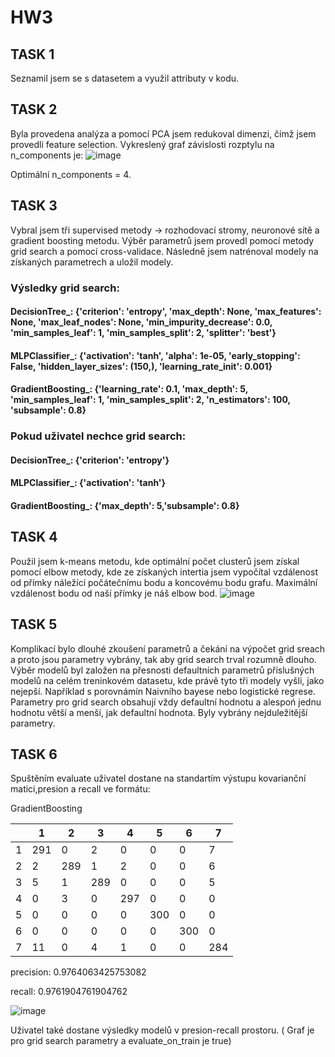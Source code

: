 # HW3
## TASK 1
Seznamil jsem se s datasetem a využil attributy v kodu.

## TASK 2
Byla provedena analýza a pomocí PCA jsem redukoval dimenzi, čímž jsem provedli feature selection. Vykreslený graf závislosti rozptylu na n_components je:
![image](https://github.com/user-attachments/assets/a376c843-6cdd-47f2-8d75-4f989b9ab005)

Optimální n_components = 4.

## TASK 3
Vybral jsem tři supervised metody -> rozhodovací stromy, neuronové sítě a gradient boosting metodu. Výběr parametrů jsem provedl pomocí metody grid search a pomocí cross-validace. Následně jsem natrénoval modely na získaných parametrech a uložil modely.

### Výsledky grid search:
#### DecisionTree_: {'criterion': 'entropy', 'max_depth': None, 'max_features': None, 'max_leaf_nodes': None, 'min_impurity_decrease': 0.0, 'min_samples_leaf': 1, 'min_samples_split': 2, 'splitter': 'best'}
#### MLPClassifier_: {'activation': 'tanh', 'alpha': 1e-05, 'early_stopping': False, 'hidden_layer_sizes': (150,), 'learning_rate_init': 0.001}
#### GradientBoosting_: {'learning_rate': 0.1, 'max_depth': 5, 'min_samples_leaf': 1, 'min_samples_split': 2, 'n_estimators': 100, 'subsample': 0.8}

### Pokud uživatel nechce grid search:
#### DecisionTree_: {'criterion': 'entropy'}
#### MLPClassifier_: {'activation': 'tanh'}
#### GradientBoosting_: {'max_depth': 5,'subsample': 0.8}


## TASK 4
Použil jsem k-means metodu, kde optimální počet clusterů jsem získal pomocí elbow metody, kde ze získaných intertia jsem vypočítal vzdálenost od přímky náležící počátečnímu bodu a koncovému bodu grafu. Maximální vzdálenost bodu od naší přímky je náš elbow bod.
![image](https://github.com/user-attachments/assets/8da88855-37f0-4e17-bffb-f40383befb46)


## TASK 5
Komplikací bylo dlouhé zkoušení parametrů a čekání na výpočet grid sreach a proto jsou parametry vybrány, tak aby grid search trval rozumně dlouho.
Výběr modelů byl založen na přesnosti defaultních parametrů příslušných modelů na celém treninkovém datasetu, kde právě tyto tři modely vyšli, jako nejepší. Například s porovnámín Naivního bayese nebo logistické regrese.
Parametry pro grid search obsahují vždy defaultní hodnotu a alespoń jednu hodnotu větší a menší, jak defaultní hodnota. Byly vybrány nejduležitější parametry.

## TASK 6
Spuštěním evaluate uživatel dostane na standartím výstupu kovarianční matici,presion a recall ve formátu:

GradientBoosting

|     | 1   | 2   | 3   | 4   | 5   | 6   | 7   |
|-----|-----|-----|-----|-----|-----|-----|-----|
| 1   | 291 | 0   | 2   | 0   | 0   | 0   | 7   |
| 2   | 2   | 289 | 1   | 2   | 0   | 0   | 6   |
| 3   | 5   | 1   | 289 | 0   | 0   | 0   | 5   |
| 4   | 0   | 3   | 0   | 297 | 0   | 0   | 0   |
| 5   | 0   | 0   | 0   | 0   | 300 | 0   | 0   |
| 6   | 0   | 0   | 0   | 0   | 0   | 300 | 0   |
| 7   | 11  | 0   | 4   | 1   | 0   | 0   | 284 |



precision: 0.9764063425753082

recall: 0.9761904761904762

![image](https://github.com/user-attachments/assets/250e1941-ff93-4d76-9d8e-551a3925509d)


Uživatel také dostane výsledky modelů v presion-recall prostoru. ( Graf je pro grid search parametry a evaluate_on_train je true)

